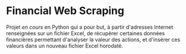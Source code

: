 # Financial Web Scraping

Projet *en cours* en Python qui a pour but, à partir d'adresses Internet renseignées sur un fichier Excel, de récupérer certaines données financières permettant d'analyser la valeur des actions, et d'insérer ces valeurs dans un nouveau fichier Excel horodaté.

